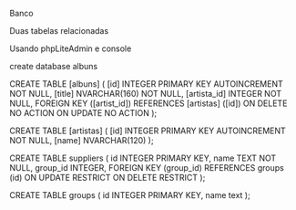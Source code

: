 Banco

Duas tabelas relacionadas

Usando phpLiteAdmin e console

create database albuns

CREATE TABLE [albuns]
(
    [id] INTEGER PRIMARY KEY AUTOINCREMENT NOT NULL,
    [title] NVARCHAR(160)  NOT NULL,
    [artista_id] INTEGER  NOT NULL,
    FOREIGN KEY ([artist_id]) REFERENCES [artistas] ([id]) 
		ON DELETE NO ACTION ON UPDATE NO ACTION
);

CREATE TABLE [artistas]
(
    [id] INTEGER PRIMARY KEY AUTOINCREMENT NOT NULL,
    [name] NVARCHAR(120)
);

CREATE TABLE suppliers (
    id   INTEGER PRIMARY KEY,
    name TEXT    NOT NULL,
    group_id      INTEGER,
    FOREIGN KEY (group_id)
    REFERENCES groups (id) 
       ON UPDATE RESTRICT
       ON DELETE RESTRICT
);

CREATE TABLE groups (
    id   INTEGER PRIMARY KEY,
    name text
);

